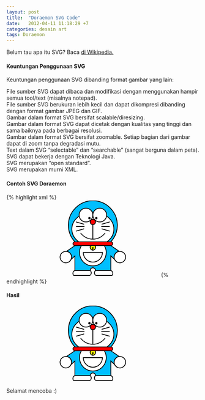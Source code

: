 ```yaml
---
layout: post
title:  "Doraemon SVG Code"
date:   2012-04-11 11:18:29 +7
categories: desain art
tags: Doraemon
---
```

<p>
Belum tau apa itu SVG? Baca <a href="https://id.wikipedia.org/wiki/Scalable_Vector_Graphics">di Wikipedia.</a><br />
<h4>Keuntungan Penggunaan SVG</h4>
Keuntungan penggunaan SVG dibanding format gambar yang lain:
<p>
<i class="fa fa-hand-o-right"></i> File sumber SVG dapat dibaca dan modifikasi dengan menggunakan hampir semua tool/text (misalnya notepad).<br />
<i class="fa fa-hand-o-right"></i> File sumber SVG berukuran lebih kecil dan dapat dikompresi dibanding dengan format gambar JPEG dan GIF.<br />
<i class="fa fa-hand-o-right"></i> Gambar dalam format SVG bersifat scalable/diresizing.<br />
<i class="fa fa-hand-o-right"></i> Gambar dalam format SVG dapat dicetak dengan kualitas yang tinggi dan sama baiknya pada berbagai resolusi.<br />
<i class="fa fa-hand-o-right"></i> Gambar dalam format SVG bersifat zoomable. Setiap bagian dari gambar dapat di zoom tanpa degradasi mutu.<br />
<i class="fa fa-hand-o-right"></i> Text dalam SVG “selectable” dan “searchable” (sangat berguna dalam peta).<br />
<i class="fa fa-hand-o-right"></i> SVG dapat bekerja dengan Teknologi Java.<br />
<i class="fa fa-hand-o-right"></i> SVG merupakan “open standard”.<br />
<i class="fa fa-hand-o-right"></i> SVG merupakan murni XML.<br />
</p>
<h4>Contoh SVG Doraemon</h4>
{% highlight xml %}
<?xml version="1.0" encoding="UTF-8" standalone="no"?>
<svg
   xmlns:dc="http://purl.org/dc/elements/1.1/"
   xmlns:cc="http://creativecommons.org/ns#"
   xmlns:rdf="http://www.w3.org/1999/02/22-rdf-syntax-ns#"
   xmlns:svg="http://www.w3.org/2000/svg"
   xmlns="http://www.w3.org/2000/svg"
   xmlns:xlink="http://www.w3.org/1999/xlink"
   version="1.1"
   width="400"
   height="200" >
   <g transform="translate(226,56)">
    <path id="face" d="M -37 52 A 55 45 0 1 1 37 52 Z" style="fill:white;stroke:none" />
    <path id="head" d="M -37 52 A 55 45 0 1 1 37 52
                       L 47 52
                       A 64 64 0 1 0 -47 52
                       Z" style="fill:deepskyblue;stroke:black;stroke-width:2" />
    <circle id="nose" r="7" fill="red" stroke="black" stroke-width="2" />
    <ellipse id="lefteye" cx="-18" cy="-18" rx="18" ry="18" fill="white" stroke="black" stroke-width="2"/>
    <circle id="lefteye_center" r="2" cx="-9" cy="-10" fill="black" stroke="black" stroke-width="2" />
    <ellipse id="righteye" cx="18" cy="-18" rx="18" ry="18" fill="white" stroke="black" stroke-width="2"/>
    <circle id="righteye_center" r="2" cx="9" cy="-10" fill="black" stroke="black" stroke-width="2" />
    <line id="mouth_top_vert" x1="0" y1="7" x2="0" y2="45" stroke="black" stroke-width="2" />
    <path id="mouth" d="M -32,29 A 40 40 0 0 0 32 29" style="fill:none;stroke:black;stroke-width:2" />
    <path id="moustache_left_top" d="M -44 24 l 21 -6" style="stroke:black;stroke-width:2;fill:none"/>
    <path id="moustache_left_mid" d="M -44 12 l 22 0"  style="stroke:black;stroke-width:2;fill:none"/>
    <path id="moustache_left_btm" d="M -44  0 l 21 6"  style="stroke:black;stroke-width:2;fill:none"/>
    <path id="moustache_right_top" d="M 44 24 l -21 -6" style="stroke:black;stroke-width:2;fill:none"/>
    <path id="moustache_right_mid" d="M 44 12 l -22 0"  style="stroke:black;stroke-width:2;fill:none"/>
    <path id="moustache_right_btm" d="M 44  0 l -21 6"  style="stroke:black;stroke-width:2;fill:none"/>
    <path id="head_body_separator" d="M 47 52
                                      A 2 2 0 1 1 47 62
                                      L -47 62
                                      A 2 2 0 0 1 -47 52
                                      Z" style="fill:red;stroke:black;stroke-width:2" />
    <path id="body_outline" d="M -47 62 L -69 77 A 15 15 1 0 1 -57 98 L -47 89 L -47 127 L -7 127
                               A 2 2 0 1 1 7 127 L 47 127 L 47 89 L 57 98 A 15 15 1 0 1 69 77 L 47 62 Z"
                            style="fill:deepskyblue;stroke:black;stroke-width:2" />
    <path id="body_outline" d="M -30 62 A 35 35 1 1 0 30 62 Z"
                            style="fill:white;stroke:black;stroke-width:2" />
    <path id="pocket" d="M -25 80 A 25 25 1 0 0 25 80 Z"
                            style="fill:none;stroke:black;stroke-width:2" />
    <g id="ring">
      <path id="ring_outline" d="M -6 62 A 8 8 0 0 0 0 74 L 0 68 L 0 74 A 8 8 0 0 0 6 62 Z"
                              style="fill:yellow;stroke:black;stroke-width:2;" />
      <circle id="ring_center" r="2" cx="0" cy="68" style="fill:black;stroke:none" />
    </g>
    <path id="left_hand" d="M -69 77 A 15 15 1 0 1 -57 98 A 15 15 1 1 1 -69 77"
                            style="fill:white;stroke:black;stroke-width:2" />
    <path id="left_foot" d="M -8 140 A 8 8 0 0 0 -7 127 L -47 127 A 8 8 0 0 0 -50 140 Z"
                            style="fill:white;stroke:black;stroke-width:2" />
    <path id="right_hand" d="M 69 77 A 15 15 1 0 0 57 98 A 15 15 1 1 0 69 77"
                            style="fill:white;stroke:black;stroke-width:2" />
    <path id="right_foot" d="M 8 140 A 8 8 0 0 1 7 127 L 47 127 A 8 8 0 0 1 50 140 Z"
                            style="fill:white;stroke:black;stroke-width:2" />
  </g>
</svg>
{% endhighlight %}
<h4>Hasil</h4>
<?xml version="1.0" encoding="UTF-8" standalone="no"?>
<svg
   xmlns:dc="http://purl.org/dc/elements/1.1/"
   xmlns:cc="http://creativecommons.org/ns#"
   xmlns:rdf="http://www.w3.org/1999/02/22-rdf-syntax-ns#"
   xmlns:svg="http://www.w3.org/2000/svg"
   xmlns="http://www.w3.org/2000/svg"
   xmlns:xlink="http://www.w3.org/1999/xlink"
   version="1.1"
   width="400"
   height="200" >
   <g transform="translate(226,56)">
    <path id="face" d="M -37 52 A 55 45 0 1 1 37 52 Z" style="fill:white;stroke:none" />
    <path id="head" d="M -37 52 A 55 45 0 1 1 37 52
                       L 47 52
                       A 64 64 0 1 0 -47 52
                       Z" style="fill:deepskyblue;stroke:black;stroke-width:2" />
    <circle id="nose" r="7" fill="red" stroke="black" stroke-width="2" />
    <ellipse id="lefteye" cx="-18" cy="-18" rx="18" ry="18" fill="white" stroke="black" stroke-width="2"/>
    <circle id="lefteye_center" r="2" cx="-9" cy="-10" fill="black" stroke="black" stroke-width="2" />
    <ellipse id="righteye" cx="18" cy="-18" rx="18" ry="18" fill="white" stroke="black" stroke-width="2"/>
    <circle id="righteye_center" r="2" cx="9" cy="-10" fill="black" stroke="black" stroke-width="2" />
    <line id="mouth_top_vert" x1="0" y1="7" x2="0" y2="45" stroke="black" stroke-width="2" />
    <path id="mouth" d="M -32,29 A 40 40 0 0 0 32 29" style="fill:none;stroke:black;stroke-width:2" />
    <path id="moustache_left_top" d="M -44 24 l 21 -6" style="stroke:black;stroke-width:2;fill:none"/>
    <path id="moustache_left_mid" d="M -44 12 l 22 0"  style="stroke:black;stroke-width:2;fill:none"/>
    <path id="moustache_left_btm" d="M -44  0 l 21 6"  style="stroke:black;stroke-width:2;fill:none"/>
    <path id="moustache_right_top" d="M 44 24 l -21 -6" style="stroke:black;stroke-width:2;fill:none"/>
    <path id="moustache_right_mid" d="M 44 12 l -22 0"  style="stroke:black;stroke-width:2;fill:none"/>
    <path id="moustache_right_btm" d="M 44  0 l -21 6"  style="stroke:black;stroke-width:2;fill:none"/>
    <path id="head_body_separator" d="M 47 52
                                      A 2 2 0 1 1 47 62
                                      L -47 62
                                      A 2 2 0 0 1 -47 52
                                      Z" style="fill:red;stroke:black;stroke-width:2" />
    <path id="body_outline" d="M -47 62 L -69 77 A 15 15 1 0 1 -57 98 L -47 89 L -47 127 L -7 127
                               A 2 2 0 1 1 7 127 L 47 127 L 47 89 L 57 98 A 15 15 1 0 1 69 77 L 47 62 Z"
                            style="fill:deepskyblue;stroke:black;stroke-width:2" />
    <path id="body_outline" d="M -30 62 A 35 35 1 1 0 30 62 Z"
                            style="fill:white;stroke:black;stroke-width:2" />
    <path id="pocket" d="M -25 80 A 25 25 1 0 0 25 80 Z"
                            style="fill:none;stroke:black;stroke-width:2" />
    <g id="ring">
      <path id="ring_outline" d="M -6 62 A 8 8 0 0 0 0 74 L 0 68 L 0 74 A 8 8 0 0 0 6 62 Z"
                              style="fill:yellow;stroke:black;stroke-width:2;" />
      <circle id="ring_center" r="2" cx="0" cy="68" style="fill:black;stroke:none" />
    </g>
    <path id="left_hand" d="M -69 77 A 15 15 1 0 1 -57 98 A 15 15 1 1 1 -69 77"
                            style="fill:white;stroke:black;stroke-width:2" />
    <path id="left_foot" d="M -8 140 A 8 8 0 0 0 -7 127 L -47 127 A 8 8 0 0 0 -50 140 Z"
                            style="fill:white;stroke:black;stroke-width:2" />
    <path id="right_hand" d="M 69 77 A 15 15 1 0 0 57 98 A 15 15 1 1 0 69 77"
                            style="fill:white;stroke:black;stroke-width:2" />
    <path id="right_foot" d="M 8 140 A 8 8 0 0 1 7 127 L 47 127 A 8 8 0 0 1 50 140 Z"
                            style="fill:white;stroke:black;stroke-width:2" />
  </g>
</svg>
<p>Selamat mencoba :)</p>